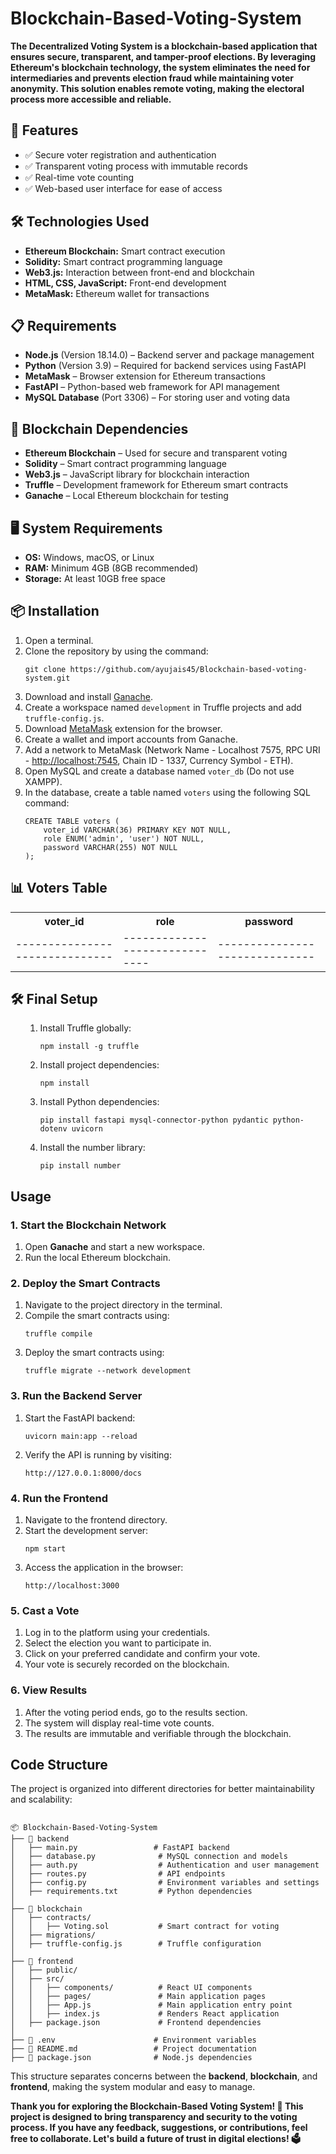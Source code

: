 <div class="container">
    <h1></b>Blockchain-Based-Voting-System</h1>
  <b> The Decentralized Voting System is a blockchain-based application that ensures secure, transparent, and tamper-proof elections. By leveraging Ethereum's blockchain technology, the system eliminates the need for intermediaries and prevents election fraud while maintaining voter anonymity. This solution enables remote voting, making the electoral process more accessible and reliable.</b>

   <div class="container">
     <h2>🚀 Features</h2>
    <ul>
        <li>✅ Secure voter registration and authentication</li>
        <li>✅ Transparent voting process with immutable records</li>
        <li>✅ Real-time vote counting</li>
        <li>✅ Web-based user interface for ease of access</li>
    </ul>
    <div class="container">
      <h2>🛠️ Technologies Used</h2>
    <ul>
        <li><strong>Ethereum Blockchain:</strong> Smart contract execution</li>
        <li><strong>Solidity:</strong> Smart contract programming language</li>
        <li><strong>Web3.js:</strong> Interaction between front-end and blockchain</li>
        <li><strong>HTML, CSS, JavaScript:</strong> Front-end development</li>
        <li><strong>MetaMask:</strong> Ethereum wallet for transactions</li>
    </ul>
    <div class="container">
    <h2>📋 Requirements</h2>
  <ul>
    <li><strong>Node.js</strong> (Version 18.14.0) – Backend server and package management</li>
    <li><strong>Python</strong> (Version 3.9) – Required for backend services using FastAPI</li>
    <li><strong>MetaMask</strong> – Browser extension for Ethereum transactions</li>
    <li><strong>FastAPI</strong> – Python-based web framework for API management</li>
    <li><strong>MySQL Database</strong> (Port 3306) – For storing user and voting data</li>
 </ul>
  <div class="container">
   <h2>🔗 Blockchain Dependencies</h2>
    <ul>
        <li><strong>Ethereum Blockchain</strong> – Used for secure and transparent voting</li>
        <li><strong>Solidity</strong> – Smart contract programming language</li>
        <li><strong>Web3.js</strong> – JavaScript library for blockchain interaction</li>
        <li><strong>Truffle</strong> – Development framework for Ethereum smart contracts</li>
        <li><strong>Ganache</strong> – Local Ethereum blockchain for testing</li>
    </ul>
      <div class="container">
   <h2>🖥️ System Requirements</h2>
    <ul>
        <li><strong>OS:</strong> Windows, macOS, or Linux</li>
        <li><strong>RAM:</strong> Minimum 4GB (8GB recommended)</li>
        <li><strong>Storage:</strong> At least 10GB free space</li>
    </ul>
<h2>📦 Installation</h2>
    <ol>
        <li>Open a terminal.</li>
        <li>Clone the repository by using the command:
            <pre><code>git clone https://github.com/ayujais45/Blockchain-based-voting-system.git</code></pre>
        </li>
        <li>Download and install <a href="https://trufflesuite.com/ganache/">Ganache</a>.</li>
        <li>Create a workspace named <code>development</code> in Truffle projects and add <code>truffle-config.js</code>.</li>
        <li>Download <a href="https://metamask.io/">MetaMask</a> extension for the browser.</li>
        <li>Create a wallet and import accounts from Ganache.</li>
        <li>Add a network to MetaMask (Network Name - Localhost 7575, RPC URI - <a href="http://localhost:7545">http://localhost:7545</a>, Chain ID - 1337, Currency Symbol - ETH).</li>
        <li>Open MySQL and create a database named <code>voter_db</code> (Do not use XAMPP).</li>
        <li>In the database, create a table named <code>voters</code> using the following SQL command:
            <pre><code>CREATE TABLE voters (
    voter_id VARCHAR(36) PRIMARY KEY NOT NULL,
    role ENUM('admin', 'user') NOT NULL,
    password VARCHAR(255) NOT NULL
);</code></pre>
        </li>
        <l1>
        </l1>
    </ol>
     <h2>📊 Voters Table</h2>
    <table>
        <tr>
            <th>voter_id</th>
            <th>role</th>
            <th>password</th>
        </tr>
        <tr>
            <td>------------------------------</td>
            <td>------------------------------</td>
            <td>------------------------------</td>
        </tr>
    </table>
    <h2>🛠️ Final Setup</h2>
    <ul>
    <ol>
        <li>Install Truffle globally:
            <pre><code>npm install -g truffle</code></pre>
        </li>
        <li>Install project dependencies:
            <pre><code>npm install</code></pre>
        </li>
        <li>Install Python dependencies:
            <pre><code>pip install fastapi mysql-connector-python pydantic python-dotenv uvicorn</code></pre>
        </li>
        <li>Install the number library:
            <pre><code>pip install number</code></pre>
      </li>
    <ol>
    </ul>
    <div class="container">
    <h2>Usage</h2>

<h3>1. Start the Blockchain Network</h3>
<ol>
    <li>Open <strong>Ganache</strong> and start a new workspace.</li>
    <li>Run the local Ethereum blockchain.</li>
</ol>

<h3>2. Deploy the Smart Contracts</h3>
<ol>
    <li>Navigate to the project directory in the terminal.</li>
    <li>Compile the smart contracts using:
        <pre><code>truffle compile</code></pre>
    </li>
    <li>Deploy the smart contracts using:
        <pre><code>truffle migrate --network development</code></pre>
    </li>
</ol>

<h3>3. Run the Backend Server</h3>
<ol>
    <li>Start the FastAPI backend:
        <pre><code>uvicorn main:app --reload</code></pre>
    </li>
    <li>Verify the API is running by visiting:
        <pre><code>http://127.0.0.1:8000/docs</code></pre>
    </li>
</ol>

<h3>4. Run the Frontend</h3>
<ol>
    <li>Navigate to the frontend directory.</li>
    <li>Start the development server:
        <pre><code>npm start</code></pre>
    </li>
    <li>Access the application in the browser:
        <pre><code>http://localhost:3000</code></pre>
    </li>
</ol>

<h3>5. Cast a Vote</h3>
<ol>
    <li>Log in to the platform using your credentials.</li>
    <li>Select the election you want to participate in.</li>
    <li>Click on your preferred candidate and confirm your vote.</li>
    <li>Your vote is securely recorded on the blockchain.</li>
</ol>

<h3>6. View Results</h3>
<ol>
    <li>After the voting period ends, go to the results section.</li>
    <li>The system will display real-time vote counts.</li>
    <li>The results are immutable and verifiable through the blockchain.</li>
</ol>
 <div class="container">
<h2>Code Structure</h2>

<p>The project is organized into different directories for better maintainability and scalability:</p>

<pre><code>
📦 Blockchain-Based-Voting-System
├── 📂 backend
│   ├── main.py                 # FastAPI backend
│   ├── database.py              # MySQL connection and models
│   ├── auth.py                  # Authentication and user management
│   ├── routes.py                # API endpoints
│   ├── config.py                # Environment variables and settings
│   ├── requirements.txt         # Python dependencies
│
├── 📂 blockchain
│   ├── contracts/
│   │   ├── Voting.sol           # Smart contract for voting
│   ├── migrations/
│   ├── truffle-config.js        # Truffle configuration
│
├── 📂 frontend
│   ├── public/
│   ├── src/
│   │   ├── components/          # React UI components
│   │   ├── pages/               # Main application pages
│   │   ├── App.js               # Main application entry point
│   │   ├── index.js             # Renders React application
│   ├── package.json             # Frontend dependencies
│
├── 📜 .env                      # Environment variables
├── 📜 README.md                 # Project documentation
├── 📜 package.json              # Node.js dependencies
</code></pre>

<p>This structure separates concerns between the <strong>backend</strong>, <strong>blockchain</strong>, and <strong>frontend</strong>, making the system modular and easy to manage.</p>
<p><b>Thank you for exploring the Blockchain-Based Voting System! 🚀 This project is designed to bring transparency and security to the voting process. If you have any feedback, suggestions, or contributions, feel free to collaborate. Let's build a future of trust in digital elections! 🗳️</p></b>

    
   

